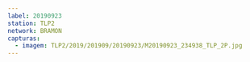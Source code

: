 ```yaml
---
label: 20190923
station: TLP2
network: BRAMON
capturas:
  - imagem: TLP2/2019/201909/20190923/M20190923_234938_TLP_2P.jpg
---
```

